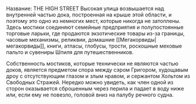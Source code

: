 Название: THE HIGH STREET
Высокая улица возвышается над внутренней частью дока, построенная на крыше этой области, и поэтому это одно из немногих мест, которые никогда не затоплены. Здесь мостики соединяют семейные предприятия и полупостоянные торговые ларьки, где продаются экзотические товары из-за границы, часовые механизмы, реликвии, домашние [[Мегакорвиды|мегакорвиды]], книги, атласы, глобусы, трости, роскошные меховые пальто и сувениры Шпиля для путешественников.

Собственность мостиков, которые технически не являются частью доков, является предметом спора между сэром Григором, худощавым дроу с отсутствующим глазом и злым нравом, и сержантом Хольтом из Свободных Стражей. Нередко можно увидеть, как член одной из сторон оказывается сброшенным через перила и падает в воду ниже или, если ему не повезло, головой вниз на палубу речного судна.

